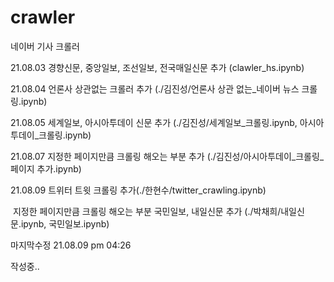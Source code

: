 # crawler
네이버 기사 크롤러

21.08.03 경향신문, 중앙일보, 조선일보, 전국매일신문 추가 (clawler_hs.ipynb)

21.08.04 언론사 상관없는 크롤러 추가 (./김진성/언론사 상관 없는_네이버 뉴스 크롤링.ipynb)

21.08.05 세계일보, 아시아투데이 신문 추가 (./김진성/세계일보_크롤링.ipynb, 아시아투데이_크롤링.ipynb)

21.08.07 지정한 페이지만큼 크롤링 해오는 부분 추가 (./김진성/아시아투데이_크롤링_페이지 추가.ipynb)

21.08.09 트위터 트윗 크롤링 추가(./한현수/twitter_crawling.ipynb)

​				지정한 페이지만큼 크롤링 해오는 부분 국민일보, 내일신문 추가 (./박채희/내일신문.ipynb, 국민일보.ipynb)



마지막수정 21.08.09  pm 04:26 

작성중..

